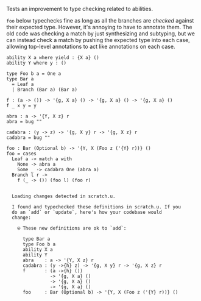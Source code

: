 Tests an improvement to type checking related to abilities.

`foo` below typechecks fine as long as all the branches are *checked*
against their expected type. However, it's annoying to have to
annotate them. The old code was checking a match by just synthesizing
and subtyping, but we can instead check a match by pushing the
expected type into each case, allowing top-level annotations to act
like annotations on each case.

``` unison
ability X a where yield : {X a} ()
ability Y where y : ()

type Foo b a = One a
type Bar a
  = Leaf a
  | Branch (Bar a) (Bar a)

f : (a -> ()) -> '{g, X a} () -> '{g, X a} () -> '{g, X a} ()
f _ x y = y

abra : a -> '{Y, X z} r
abra = bug ""

cadabra : (y -> z) -> '{g, X y} r -> '{g, X z} r
cadabra = bug ""

foo : Bar (Optional b) -> '{Y, X (Foo z ('{Y} r))} ()
foo = cases
  Leaf a -> match a with
    None -> abra a
    Some _ -> cadabra One (abra a)
  Branch l r ->
    f (_ -> ()) (foo l) (foo r)
```

```ucm

  Loading changes detected in scratch.u.

  I found and typechecked these definitions in scratch.u. If you
  do an `add` or `update`, here's how your codebase would
  change:
  
    ⍟ These new definitions are ok to `add`:
    
      type Bar a
      type Foo b a
      ability X a
      ability Y
      abra    : a -> '{Y, X z} r
      cadabra : (y ->{h} z) -> '{g, X y} r -> '{g, X z} r
      f       : (a ->{h} ())
                -> '{g, X a} ()
                -> '{g, X a} ()
                -> '{g, X a} ()
      foo     : Bar (Optional b) -> '{Y, X (Foo z ('{Y} r))} ()

```

